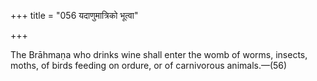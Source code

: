 +++
title = "056 यदाणुमात्रिको भूत्वा"

+++

The Brāhmaṇa who drinks wine shall enter the womb of worms, insects, moths, of birds feeding on ordure, or of carnivorous animals.—(56)